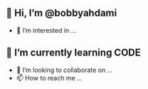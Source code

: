 ## 👋 Hi, I’m @bobbyahdami
- 👀 I’m interested in ...
## 🌱 I’m currently learning CODE
- 💞️ I’m looking to collaborate on ...
- 📫 How to reach me ...

<!---
bobbyahdami/bobbyahdami is a ✨ special ✨ repository because its `README.md` (this file) appears on your GitHub profile.
You can click the Preview link to take a look at your changes.
--->

